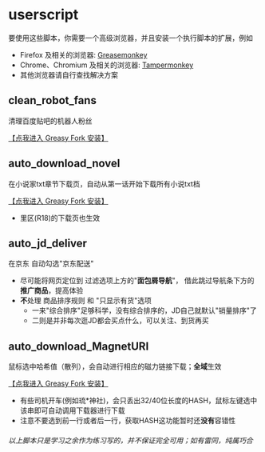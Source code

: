 # userscript
要使用这些脚本，你需要一个高级浏览器，并且安装一个执行脚本的扩展，例如
- Firefox 及相关的浏览器: [Greasemonkey](https://addons.mozilla.org/firefox/addon/greasemonkey/)
- Chrome、Chromium 及相关的浏览器: [Tampermonkey](https://chrome.google.com/webstore/detail/tampermonkey/dhdgffkkebhmkfjojejmpbldmpobfkfo)
- 其他浏览器请自行查找解决方案

## clean_robot_fans
清理百度贴吧的机器人粉丝

[【点我进入 Greasy Fork 安装】](https://greasyfork.org/zh-CN/scripts/25410)

## auto_download_novel
在小说家txt章节下载页，自动从第一话开始下载所有小说txt档

[【点我进入 Greasy Fork 安装】](https://greasyfork.org/zh-CN/scripts/25411)
- 里区(R18)的下载页也生效

## auto_jd_deliver
在京东 自动勾选"京东配送"
- 尽可能将网页定位到 过滤选项上方的"**面包屑导航**"， 借此跳过导航条下方的**推广商品**，提高体验
- **不**处理 商品排序规则 和 "只显示有货"选项
  + 一来"综合排序"足够科学，没有综合排序的，JD自己就默认"销量排序"了
  + 二则是并非每次逛JD都会买点什么，可以关注、到货再买

## auto_download_MagnetURI
鼠标选中哈希值（散列），会自动进行相应的磁力链接下载；**全域**生效

[【点我进入 Greasy Fork 安装】](https://greasyfork.org/zh-CN/scripts/25241)
- 有些司机开车(例如琉*神社)，会只丢出32/40位长度的HASH，鼠标左键选中该串即可自动调用下载器进行下载
- 注意不要选到前一行或者后一行，获取HASH这功能暂时还**没有**容错性

###### 以上脚本只是学习之余作为练习写的，并不保证完全可用；如有雷同，纯属巧合